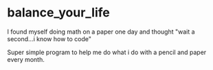 # balance_your_life

I found myself doing math on a paper one day and thought "wait a second...i know how to code"

Super simple program to help me do what i do with a pencil and paper every month. 
